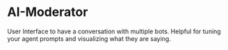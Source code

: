 # AI-Moderator
User Interface to have a conversation with multiple bots. Helpful for tuning your agent prompts and visualizing what they are saying.
